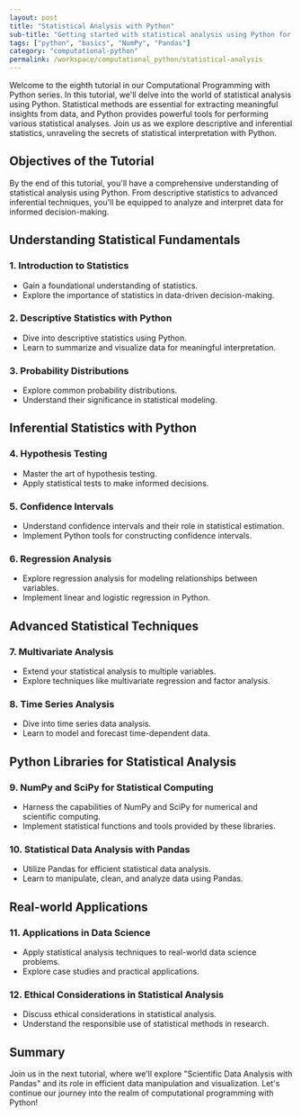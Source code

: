 ```yaml
---
layout: post
title: "Statistical Analysis with Python"
sub-title: "Getting started with statistical analysis using Python for both descriptive and inferential statistics."
tags: ["python", "basics", "NumPy", "Pandas"]
category: "computational-python"
permalink: /workspace/computational_python/statistical-analysis
---
```


Welcome to the eighth tutorial in our Computational Programming with Python series. In this tutorial, we'll delve into the world of statistical analysis using Python. Statistical methods are essential for extracting meaningful insights from data, and Python provides powerful tools for performing various statistical analyses. Join us as we explore descriptive and inferential statistics, unraveling the secrets of statistical interpretation with Python.

## Objectives of the Tutorial

By the end of this tutorial, you'll have a comprehensive understanding of statistical analysis using Python. From descriptive statistics to advanced inferential techniques, you'll be equipped to analyze and interpret data for informed decision-making. 

## Understanding Statistical Fundamentals

### 1. Introduction to Statistics
   - Gain a foundational understanding of statistics.
   - Explore the importance of statistics in data-driven decision-making.

### 2. Descriptive Statistics with Python
   - Dive into descriptive statistics using Python.
   - Learn to summarize and visualize data for meaningful interpretation.

### 3. Probability Distributions
   - Explore common probability distributions.
   - Understand their significance in statistical modeling.

## Inferential Statistics with Python

### 4. Hypothesis Testing
   - Master the art of hypothesis testing.
   - Apply statistical tests to make informed decisions.

### 5. Confidence Intervals
   - Understand confidence intervals and their role in statistical estimation.
   - Implement Python tools for constructing confidence intervals.

### 6. Regression Analysis
   - Explore regression analysis for modeling relationships between variables.
   - Implement linear and logistic regression in Python.

## Advanced Statistical Techniques

### 7. Multivariate Analysis
   - Extend your statistical analysis to multiple variables.
   - Explore techniques like multivariate regression and factor analysis.

### 8. Time Series Analysis
   - Dive into time series data analysis.
   - Learn to model and forecast time-dependent data.

## Python Libraries for Statistical Analysis

### 9. NumPy and SciPy for Statistical Computing
   - Harness the capabilities of NumPy and SciPy for numerical and scientific computing.
   - Implement statistical functions and tools provided by these libraries.

### 10. Statistical Data Analysis with Pandas
   - Utilize Pandas for efficient statistical data analysis.
   - Learn to manipulate, clean, and analyze data using Pandas.

## Real-world Applications

### 11. Applications in Data Science
   - Apply statistical analysis techniques to real-world data science problems.
   - Explore case studies and practical applications.

### 12. Ethical Considerations in Statistical Analysis
   - Discuss ethical considerations in statistical analysis.
   - Understand the responsible use of statistical methods in research.


## Summary

Join us in the next tutorial, where we'll explore "Scientific Data Analysis with Pandas" and its role in efficient data manipulation and visualization. Let's continue our journey into the realm of computational programming with Python!